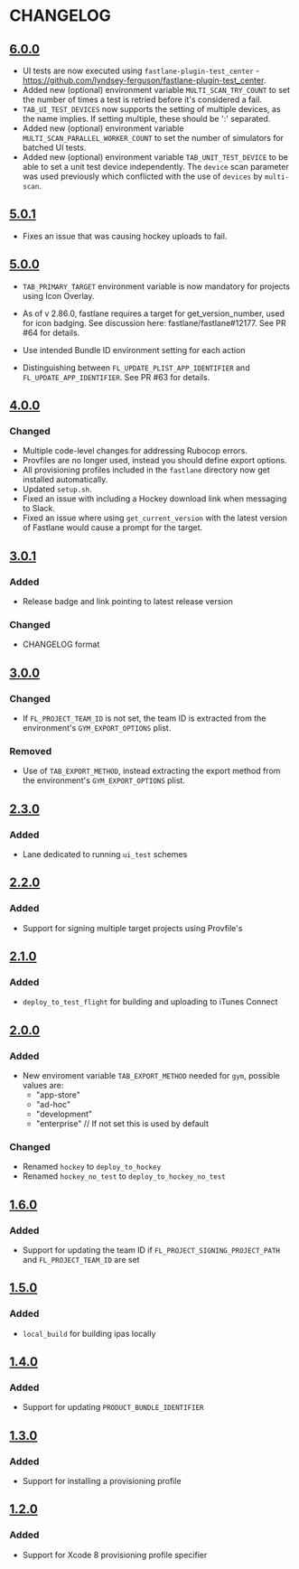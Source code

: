 # CHANGELOG

## [6.0.0](https://github.com/theappbusiness/MasterFastfile/releases/tag/6.0.0)

- UI tests are now executed using `fastlane-plugin-test_center` - https://github.com/lyndsey-ferguson/fastlane-plugin-test_center.
- Added new (optional) environment variable `MULTI_SCAN_TRY_COUNT` to set the number of times a test is retried before it's considered a fail.
- `TAB_UI_TEST_DEVICES` now supports the setting of multiple devices, as the name implies. If setting multiple, these should be ':' separated.
- Added new (optional) environment variable `MULTI_SCAN_PARALLEL_WORKER_COUNT` to set the number of simulators for batched UI tests.
- Added new (optional) environment variable `TAB_UNIT_TEST_DEVICE` to be able to set a unit test device independently. The `device` scan parameter was used previously which conflicted with the use of `devices` by `multi-scan`.

## [5.0.1](https://github.com/theappbusiness/MasterFastfile/releases/tag/5.0.1)

- Fixes an issue that was causing hockey uploads to fail.

## [5.0.0](https://github.com/theappbusiness/MasterFastfile/releases/tag/5.0.0)

- `TAB_PRIMARY_TARGET` environment variable is now mandatory for projects using Icon Overlay.

- As of v 2.86.0, fastlane requires a target for get_version_number, used for icon badging.
See discussion here: fastlane/fastlane#12177. See PR #64 for details.
- Use intended Bundle ID environment setting for each action
- Distinguishing between `FL_UPDATE_PLIST_APP_IDENTIFIER` and `FL_UPDATE_APP_IDENTIFIER`. See PR #63 for details.

## [4.0.0](https://github.com/theappbusiness/MasterFastfile/releases/tag/4.0.0)
### Changed
- Multiple code-level changes for addressing Rubocop errors.
- Provfiles are no longer used, instead you should define export options.
- All provisioning profiles included in the `fastlane` directory now get installed automatically.
- Updated `setup.sh`.
- Fixed an issue with including a Hockey download link when messaging to Slack.
- Fixed an issue where using `get_current_version` with the latest version of Fastlane would cause a prompt for the target.

## [3.0.1](https://github.com/theappbusiness/MasterFastfile/releases/tag/3.0.1)
### Added
- Release badge and link pointing to latest release version

### Changed
- CHANGELOG format

## [3.0.0](https://github.com/theappbusiness/MasterFastfile/releases/tag/3.0.0)
### Changed
- If `FL_PROJECT_TEAM_ID` is not set, the team ID is extracted from the environment's `GYM_EXPORT_OPTIONS` plist.

### Removed
- Use of `TAB_EXPORT_METHOD`, instead extracting the export method from the environment's `GYM_EXPORT_OPTIONS` plist.

## [2.3.0](https://github.com/theappbusiness/MasterFastfile/releases/tag/2.3.0)
### Added
- Lane dedicated to running `ui_test` schemes

## [2.2.0](https://github.com/theappbusiness/MasterFastfile/releases/tag/2.2.0)
### Added
- Support for signing multiple target projects using Provfile's

## [2.1.0](https://github.com/theappbusiness/MasterFastfile/releases/tag/2.1.0)
### Added
- `deploy_to_test_flight` for building and uploading to iTunes Connect

## [2.0.0](https://github.com/theappbusiness/MasterFastfile/releases/tag/2.0.0)
### Added
- New enviroment variable `TAB_EXPORT_METHOD` needed for `gym`, possible values are:
	- "app-store"
	- "ad-hoc"
	- "development"
	- "enterprise" // If not set this is used by default

### Changed
- Renamed `hockey` to `deploy_to_hockey`
- Renamed `hockey_no_test` to `deploy_to_hockey_no_test`

## [1.6.0](https://github.com/theappbusiness/MasterFastfile/releases/tag/1.6.0)
### Added
- Support for updating the team ID if `FL_PROJECT_SIGNING_PROJECT_PATH` and  `FL_PROJECT_TEAM_ID` are set

## [1.5.0](https://github.com/theappbusiness/MasterFastfile/releases/tag/1.5.0)
### Added
- `local_build` for building ipas locally

## [1.4.0](https://github.com/theappbusiness/MasterFastfile/releases/tag/1.4.0)
### Added
- Support for updating `PRODUCT_BUNDLE_IDENTIFIER`

## [1.3.0](https://github.com/theappbusiness/MasterFastfile/releases/tag/1.3.0)
### Added
- Support for installing a provisioning profile

## [1.2.0](https://github.com/theappbusiness/MasterFastfile/releases/tag/1.2.0)
### Added
- Support for Xcode 8 provisioning profile specifier
